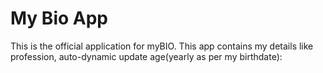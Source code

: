 # My Bio App

This is the official application for myBIO. This app contains my details like profession, auto-dynamic update age(yearly as per my birthdate):


